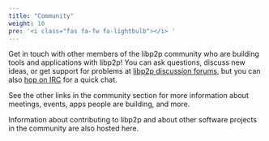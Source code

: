 ```yaml
---
title: "Community"
weight: 10
pre: '<i class="fas fa-fw fa-lightbulb"></i> '
---
```


Get in touch with other members of the libp2p community who are building tools and applications with libp2p! You can ask questions, discuss new ideas, or get support for problems at [libp2p discussion forums](https://discuss.libp2p.io/), but you can also [hop on IRC](/community/irc/) for a quick chat.

See the other links in the community section for more information about meetings, events, apps people are building, and more.

Information about contributing to libp2p and about other software projects in the community are also hosted here.
